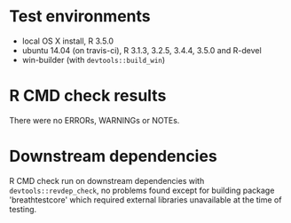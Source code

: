 # Test environments

* local OS X install, R 3.5.0
* ubuntu 14.04 (on travis-ci), R 3.1.3, 3.2.5, 3.4.4, 3.5.0 and R-devel
* win-builder (with `devtools::build_win`)

# R CMD check results

There were no ERRORs, WARNINGs or NOTEs.

# Downstream dependencies

R CMD check run on downstream dependencies with `devtools::revdep_check`, no
problems found except for building package 'breathtestcore' which required
external libraries unavailable at the time of testing.
